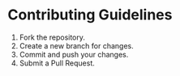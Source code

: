 # Contributing Guidelines
1. Fork the repository.
2. Create a new branch for changes.
3. Commit and push your changes.
4. Submit a Pull Request.

